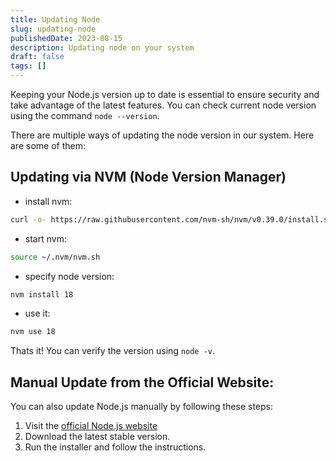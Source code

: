 ```yaml
---
title: Updating Node
slug: updating-node
publishedDate: 2023-08-15
description: Updating node on your system
draft: false
tags: []
---
```


Keeping your Node.js version up to date is essential to ensure security and take advantage of the latest features. You can check current node version using the command `node --version`.

There are multiple ways of updating the node version in our system. Here are some of them:

## Updating via NVM (Node Version Manager)

-   install nvm:

```bash
curl -o- https://raw.githubusercontent.com/nvm-sh/nvm/v0.39.0/install.sh | bash
```

-   start nvm:

```bash
source ~/.nvm/nvm.sh
```

-   specify node version:

```bash
nvm install 18
```

-   use it:

```bash
nvm use 18
```

Thats it! You can verify the version using `node -v`.

## Manual Update from the Official Website:

You can also update Node.js manually by following these steps:

1. Visit the [official Node.js website](https://nodejs.org/)
2. Download the latest stable version.
3. Run the installer and follow the instructions.
